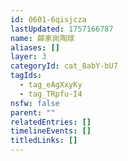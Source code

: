 ```yaml
---
id: 0601-6qisjcza
lastUpdated: 1757166787
name: 薛家岗陶球
aliases: []
layer: 3
categoryId: cat_8abY-bU7
tagIds:
  - tag_eAgXxyKy
  - tag_TRpfu-I4
nsfw: false
parent: ""
relatedEntries: []
timelineEvents: []
titledLinks: []
---
```


